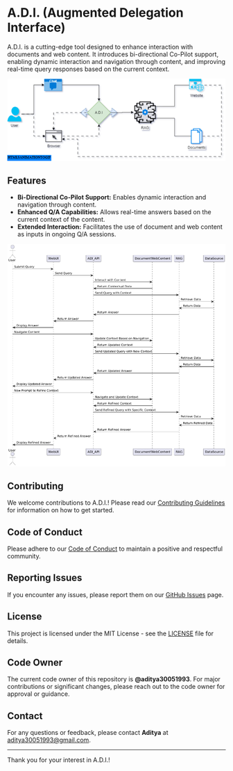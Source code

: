 # A.D.I. (Augmented Delegation Interface)

A.D.I. is a cutting-edge tool designed to enhance interaction with documents and web content. It introduces bi-directional Co-Pilot support, enabling dynamic interaction and navigation through content, and improving real-time query responses based on the current context.

![Flow Diagram](docs/assets/flow.gif)

## Features

- **Bi-Directional Co-Pilot Support:** Enables dynamic interaction and navigation through content.
- **Enhanced Q/A Capabilities:** Allows real-time answers based on the current context of the content.
- **Extended Interaction:** Facilitates the use of document and web content as inputs in ongoing Q/A sessions.

![UML Segmentation](docs/assets/uml-segmentation.png)

## Contributing

We welcome contributions to A.D.I.! Please read our [Contributing Guidelines](CONTRIBUTING.md) for information on how to get started.

## Code of Conduct

Please adhere to our [Code of Conduct](CODE_OF_CONDUCT.md) to maintain a positive and respectful community.

## Reporting Issues

If you encounter any issues, please report them on our [GitHub Issues](https://github.com/aditya30051993/A.D.I/issues) page.

## License

This project is licensed under the MIT License - see the [LICENSE](LICENSE) file for details.

## Code Owner

The current code owner of this repository is **@aditya30051993**. For major contributions or significant changes, please reach out to the code owner for approval or guidance.

## Contact

For any questions or feedback, please contact **Aditya** at [aditya30051993@gmail.com](mailto:aditya30051993@gmail.com).

---

Thank you for your interest in A.D.I.!
